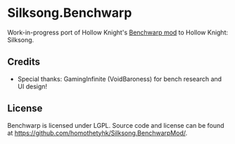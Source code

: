# Silksong.Benchwarp

Work-in-progress port of Hollow Knight's [Benchwarp mod](https://github.com/homothetyhk/HollowKnight.BenchwarpMod) to Hollow Knight: Silksong.

## Credits

- Special thanks: GamingInfinite (VoidBaroness) for bench research and UI design!

## License

Benchwarp is licensed under LGPL. Source code and license can be found at https://github.com/homothetyhk/Silksong.BenchwarpMod/.